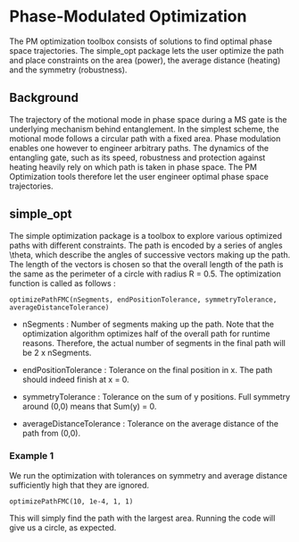 # Phase-Modulated Optimization

The PM optimization toolbox consists of solutions to find optimal phase space trajectories. The simple_opt package lets the user optimize the path and place constraints on the area (power), the average distance (heating) and the symmetry (robustness). 

## Background

The trajectory of the motional mode in phase space during a MS gate is the underlying mechanism behind entanglement. In the simplest scheme, the motional mode follows a circular path with a fixed area. Phase modulation enables one however to engineer arbitrary paths. The dynamics of the entangling gate, such as its speed, robustness and protection against heating heavily rely on which path is taken in phase space. The PM Optimization tools therefore let the user engineer optimal phase space trajectories. 

## simple_opt

The simple optimization package is a toolbox to explore various optimized paths with different constraints. The path is encoded by a series of angles \theta, which describe the angles of successive vectors making up the path. The length of the vectors is chosen so that the overall length of the path is the same as the perimeter of a circle with radius R = 0.5. The optimization function is called as follows :

```
optimizePathFMC(nSegments, endPositionTolerance, symmetryTolerance, averageDistanceTolerance)
```
 
* nSegments : Number of segments making up the path.
Note that the optimization algorithm optimizes half of the overall path for runtime reasons. Therefore, the actual number of segments in the final path will be 2 x nSegments.

* endPositionTolerance : Tolerance on the final position in x. The path should indeed finish at x = 0. 

* symmetryTolerance : Tolerance on the sum of y positions. Full symmetry around (0,0) means that Sum(y) = 0.

* averageDistanceTolerance : Tolerance on the average distance of the path from (0,0).

### Example 1

We run the optimization with tolerances on symmetry and average distance sufficiently high that they are ignored. 
```
optimizePathFMC(10, 1e-4, 1, 1)
```
This will simply find the path with the largest area. Running the code will give us a circle, as expected. 


